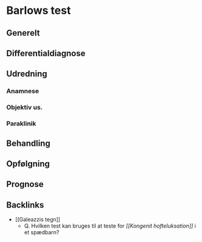 # Barlows test
## Generelt


## Differentialdiagnose


## Udredning
### Anamnese

### Objektiv us.

### Paraklinik

## Behandling


## Opfølgning


## Prognose
 

## Backlinks
* [[Galeazzis tegn]]
	* Q. Hvilken test kan bruges til at teste for *[[Kongenit hofteluksation]]* i et spædbarn?

<!-- #anki/tag/med/Pediatrics #anki/deck/Medicine -->

<!-- {BearID:EEE3FD86-1246-42E8-9C42-BCAEE9C731B4-819-000005C803D1CB33} -->
